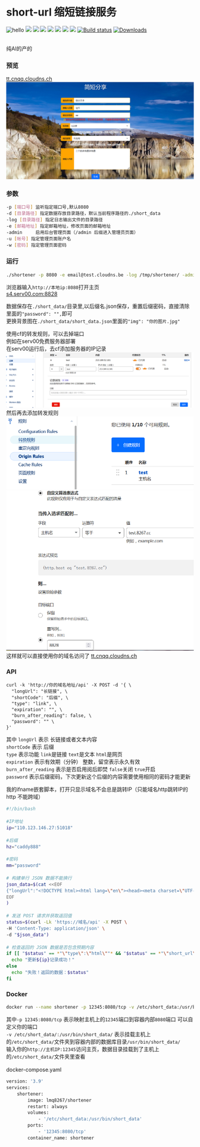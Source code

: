 # short-url 缩短链接服务
<p align="center">
  
![hello](https://views.whatilearened.today/views/github/lmq8267/short-url-go.svg) ![](https://tt.cnqq.cloudns.ch/?id=svg)
<a href="https://github.com/lmq8267/short-url-go/releases"><img src="https://img.shields.io/github/downloads/lmq8267/short-url-go/total"/></a>
<a href="https://github.com/lmq8267/short-url-go/graphs/contributors"><img src="https://img.shields.io/github/contributors-anon/lmq8267/short-url-go"/></a>
<a href="https://github.com/lmq8267/short-url-go/releases/"><img src="https://img.shields.io/github/release/lmq8267/short-url-go"/></a>
<a href="https://github.com/lmq8267/short-url-go/issues"><img src="https://img.shields.io/github/issues-raw/lmq8267/short-url-go"/></a>
<a href="https://github.com/lmq8267/short-url-go/discussions"><img src="https://img.shields.io/github/discussions/lmq8267/short-url-go"/></a>
<a href="GitHub repo size"><img src="https://img.shields.io/github/repo-size/lmq8267/short-url-go?color=red&style=flat-square"/></a>
<a href="https://github.com/lmq8267/short-url-go/actions?query=workflow%3ABuild"><img src="https://img.shields.io/github/actions/workflow/status/lmq8267/short-url-go/build.yml?branch=main" alt="Build status"/></a>
<a href="https://hub.docker.com/r/lmq8267/shortener"><img src="https://img.shields.io/docker/pulls/lmq8267/shortener?color=%2348BB78&logo=docker&label=pulls" alt="Downloads"/></a>
</p>


<br> 纯AI的产的 <br>
### 预览
[tt.cnqq.cloudns.ch](https://tt.cnqq.cloudns.ch/)
![](./image/UI预览.png)

### 参数
```bash
-p [端口号] 监听指定端口号,默认8080
-d [目录路径] 指定数据存放目录路径，默认当前程序路径的./short_data
-log [目录路径] 指定日志输出文件的目录路径
-e [邮箱地址] 指定邮箱地址，修改页面的邮箱地址
-admin     启用后台管理页面（/admin 后缀进入管理员页面）
-u [帐号] 指定管理页面账户名
-w [密码] 指定管理页面密码
```

### 运行
```bash
./shortener -p 8080 -e email@test.cloudns.be -log /tmp/shortener/ -admin -u admin -w wodemima &
```
浏览器输入`http://本地ip:8080`打开主页<br>
[s4.serv00.com:8828](http://s4.serv00.com:8828)

数据保存在`./short_data/`目录里,以后缀名.json保存，重置后缀密码，直接清除里面的`"password": "",`即可<br>
更换背景图在`./short_data/short_data.json`里面的`"img": "你的图片.jpg"`

使用cf的转发规则，可以去掉端口<br>
例如在serv00免费服务器部署<br>
在serv00运行后，去cf添加服务器的IP记录
![](./image/CF解析A记录.png)
然后再去添加转发规则
![](./image/建立转发规则.png)
![](./image/设置你的域名.png)
这样就可以直接使用你的域名访问了
[tt.cnqq.cloudns.ch](https://tt.cnqq.cloudns.ch/)

### API
```badh
curl -k 'http://你的域名地址/api' -X POST -d '{ \
  "longUrl": "长链接", \
  "shortCode": "后缀", \
  "type": "link", \
  "expiration": "", \
  "burn_after_reading": false, \
  "password": "" \
}'
```
其中 `longUrl` 表示 长链接或者文本内容<br>
`shortCode` 表示 后缀<br>
`type` 表示功能 `link`是链接 `text`是文本 `html`是网页<br>
`expiration` 表示有效期（分钟） 整数，留空表示永久有效<br>
`burn_after_reading` 表示是否启用阅后即焚 `false`关闭 `true`开启<br>
`password` 表示后缀密码，下次更新这个后缀的内容需要使用相同的密码才能更新<br>

我的ifname嵌套脚本，打开只显示域名不会总是跳转IP（只能域名http跳转IP的http 不能跨域）
```bash
#!/bin/bash

#IP地址
ip="110.123.146.27:51018"

#后缀
hz="caddy888"

#密码
mm="password"

# 构建单行 JSON 数据不能换行
json_data=$(cat <<EOF
{"longUrl":"<!DOCTYPE html><html lang=\"en\"><head><meta charset=\"UTF-8\"><meta name=\"viewport\" content=\"width=device-width, initial-scale=1.0\"><meta http-equiv=\"X-UA-Compatible\" content=\"ie=edge\"><title>/</title><style>body, html {margin: 0; padding: 0; height: 100%; overflow: hidden;} iframe {width: 100%; height: 100%; border: none;}</style></head><body><iframe src=\"http://$ip\"></iframe></body></html>","shortCode":"$hz","password":"$mm","expiration":"","burn_after_reading":"false","type":"html"}
EOF
)

# 发送 POST 请求并获取返回值
status=$(curl -Lk 'https://域名/api' -X POST \
-H 'Content-Type: application/json' \
-d "$json_data")

# 检查返回的 JSON 数据是否包含预期内容
if [[ "$status" == *"\"type\":\"html\""* && "$status" == *"\"short_url\":\"http://域名/${hz}\""* && "$status" == *"\"URL_NAME\":\"${hz}\""* ]]; then
  echo "更新${ip}记录成功！"
else
  echo "失败！返回的数据：$status"
fi
```

### Docker
```bash
docker run --name shortener -p 12345:8080/tcp -v /etc/short_data:/usr/bin/short_data --restart=always -d lmq8267/shortener

```
其中`-p 12345:8080/tcp` 表示映射主机上的`12345`端口到容器内部`8080`端口 可以自定义你的端口<br>
     `-v /etc/short_data/:/usr/bin/short_data/` 表示挂载主机上的`/etc/short_data/`文件夹到容器内部的数据库目录`/usr/bin/short_data/`<br>
     输入你的`http://主机IP:12345`访问主页，数据目录挂载到了主机上的`/etc/short_data/`文件夹里查看 <br>
<br> docker-compose.yaml
```bash
version: '3.9'
services:
    shortener:
        image: lmq8267/shortener
        restart: always
        volumes:
            - '/etc/short_data:/usr/bin/short_data'
        ports:
            - '12345:8080/tcp'
        container_name: shortener

```
